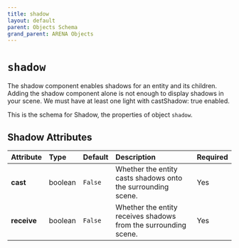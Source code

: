 ```yaml
---
title: shadow
layout: default
parent: Objects Schema
grand_parent: ARENA Objects
---
```


<!--CAUTION: This file is autogenerated from https://github.com/arenaxr/arena-schemas. Changes made here may be overwritten.-->


`shadow`
========


The shadow component enables shadows for an entity and its children. Adding the shadow component alone is not enough to display shadows in your scene. We must have at least one light with castShadow: true enabled.

This is the schema for Shadow, the properties of object `shadow`.

Shadow Attributes
------------------

|Attribute|Type|Default|Description|Required|
| :--- | :--- | :--- | :--- | :--- |
|**cast**|boolean|```False```|Whether the entity casts shadows onto the surrounding scene.|Yes|
|**receive**|boolean|```False```|Whether the entity receives shadows from the surrounding scene.|Yes|
